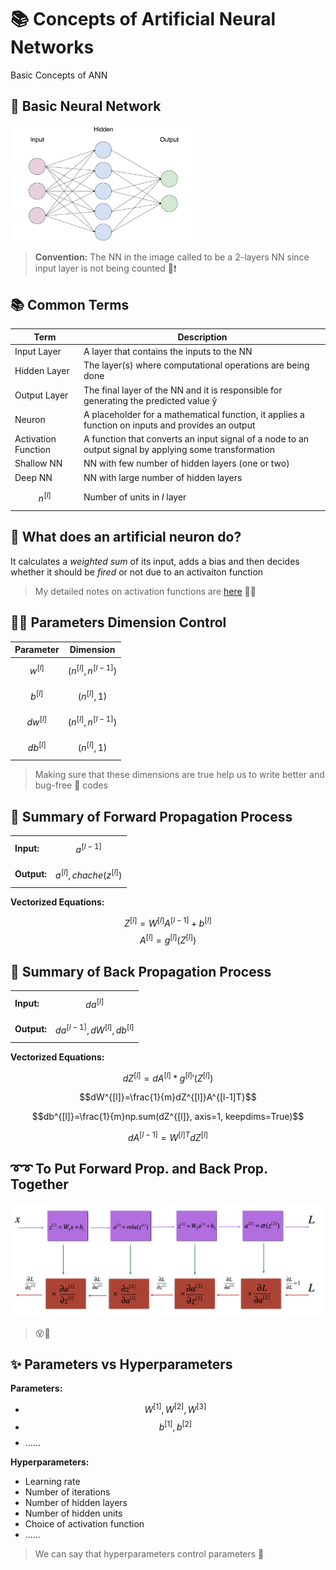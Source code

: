 # 📚 Concepts of Artificial Neural Networks

Basic Concepts of ANN

## 🍭 Basic Neural Network

<img src="../res/BasicANN.png" width="300"  />

> **Convention:** The NN in the image called to be a 2-layers NN since input layer is not being counted 📢❗

## 📚 Common Terms

| Term             | Description   |
| ---------------  |---------------|
| Input Layer      |  A layer that contains the inputs to the NN |
| Hidden Layer     |  The layer(s) where computational operations are being done |
| Output Layer     |  The final layer of the NN and it is responsible for generating the predicted value ŷ |
| Neuron           |  A placeholder for a mathematical function, it applies a function on inputs and provides an output |
| Activation Function | A function that converts an input signal of a node to an output signal by applying some transformation |
| Shallow NN       |  NN with few number of hidden layers (one or two)  |
| Deep NN          |  NN with large number of hidden layers |
| $$n^{[l]}$$      |  Number of units in _l_ layer |


## 🧠 What does an artificial neuron do?
It calculates a _weighted sum_ of its input, adds a bias and then decides whether it should be _fired_ or not due to an activaiton function
> My detailed notes on activation functions are [here](https://github.com/asmaamirkhan/DeepLearningNotes/tree/master/6-NNConcepts/3-ActivationFunctions.md) 👩‍🏫




## 👩‍🔧 Parameters Dimension Control

| Parameter        | Dimension     |
| ---------------  |---------------|
| $$w^{[l]}$$        |  $$(n^{[l]},n^{[l-1]})$$ |
| $$b^{[l]}$$        |  $$(n^{[l]},1)$$ |
| $$dw^{[l]}$$       |  $$(n^{[l]},n^{[l-1]})$$ |
| $$db^{[l]}$$       |  $$(n^{[l]},1)$$ |


> Making sure that these dimensions are true help us to write better and bug-free :bug: codes

## 🎈 Summary of Forward Propagation Process

|                  |                 |
| ---------------- | --------------- |
| **Input:**       |  $$a^{[l-1]}$$ |
| **Output:**      |  $$a^{[l]}, chache (z^{[l]})$$ |

**Vectorized Equations:**

$$Z^{[l]} =W^{[l]}A^{[l-1]}+b^{[l]}$$
$$A^{[l]} = g^{[l]}(Z^{[l]})$$

## 🎈 Summary of Back Propagation Process

|                  |                 |
| ---------------- | --------------- |
| **Input:**       | $$da^{[l]}$$ |
| **Output:**      | $$da^{[l-1]}, dW^{[l]}, db^{[l]}$$ |

**Vectorized Equations:**

$$dZ^{[l]}=dA^{[l]} * {g^{[l]}}'(Z^{[l]})$$

$$dW^{[l]}=\frac{1}{m}dZ^{[l]}A^{[l-1]T}$$

$$db^{[l]}=\frac{1}{m}np.sum(dZ^{[l]}, axis=1, keepdims=True)$$

$$dA^{[l-1]}=W^{[l]T}dZ^{[l]}$$

## ➰➰ To Put Forward Prop. and Back Prop. Together

<img src="../res/ForBackSummary.png" width="500"  />

> 😵🤕

## ✨ Parameters vs Hyperparameters

**Parameters:**
* $$W^{[1]}, W^{[2]}, W^{[3]}$$
* $$b^{[1]}, b^{[2]}$$
* ......


**Hyperparameters:**

* Learning rate
* Number of iterations
* Number of hidden layers
* Number of hidden units
* Choice of activation function
* ......

> We can say that hyperparameters control parameters 🤔